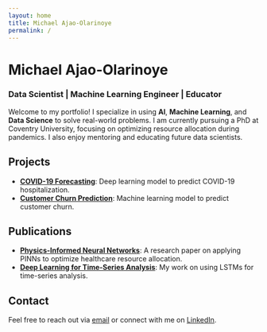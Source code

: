 ```yaml
---
layout: home
title: Michael Ajao-Olarinoye
permalink: /
---
```


# Michael Ajao-Olarinoye
### Data Scientist | Machine Learning Engineer | Educator

Welcome to my portfolio! I specialize in using **AI**, **Machine Learning**, and **Data Science** to solve real-world problems. I am currently pursuing a PhD at Coventry University, focusing on optimizing resource allocation during pandemics. I also enjoy mentoring and educating future data scientists.

## Projects
- **[COVID-19 Forecasting](projects/covid-19)**: Deep learning model to predict COVID-19 hospitalization.
- **[Customer Churn Prediction](projects/churn)**: Machine learning model to predict customer churn.

## Publications
- **[Physics-Informed Neural Networks](publications/pinn)**: A research paper on applying PINNs to optimize healthcare resource allocation.
- **[Deep Learning for Time-Series Analysis](publications/timeseries)**: My work on using LSTMs for time-series analysis.

## Contact
Feel free to reach out via [email](mailto:ajaoolarinoyemichael@gmail.com) or connect with me on [LinkedIn](https://linkedin.com/in/michael-ajao).
